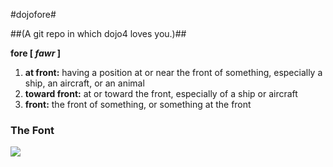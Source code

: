 #dojofore#

##(A git repo in which dojo4 loves you.)##

**fore [ _fawr_ ]**

1. **at front:** having a position at or near the front of something, especially a ship, an aircraft, or an animal
1. **toward front:** at or toward the front, especially of a ship or aircraft
1. **front:** the front of something, or something at the front

### The Font ###
<img src="/dojo4/dojofore/raw/master/the_font/the_font.png" />
          
